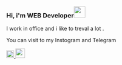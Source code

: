 ### Hi, i'm WEB Developer<img src = "https://media3.giphy.com/media/hvRJCLFzcasrR4ia7z/giphy.gif?"  width="30px"> <br/>
  I work in office and i like to treval a lot .<br/>
  
  You can visit to my Instogram and Telegram <br/> 
  
  <a href ="https//www.instogram.com//nodirbeek.014">
  <img src ="https://i.pinimg.com/736x/94/40/9a/94409a775c02d7658dd6e7ba88429b63.jpg" width ="20px">
  </a>                                  
  <a href ="https//www.telegram.com//@nodirbek014">
  <img src ="https://cdn.icon-icons.com/icons2/2201/PNG/512/telegram_logo_circle_icon_134012.png" width ="25px">
  </a>
